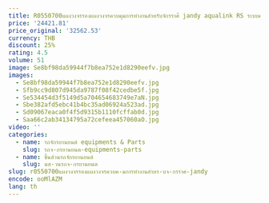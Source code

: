 ```yaml
---
title: R0550700แผงวงจรรองแผงวงจรควบคุมการทำงานสำหรับจักรราศี jandy aqualink RS ระบบควบคุมแบบสัมผัสเดียว
price: '24421.81'
price_original: '32562.53'
currency: THB
discount: 25%
rating: 4.5
volume: 51
image: Se8bf98da59944f7b8ea752e1d8290eefv.jpg
images:
  - Se8bf98da59944f7b8ea752e1d8290eefv.jpg
  - Sfb9cc9d807d945da9787f08f42cedbe5f.jpg
  - Se534454d3f5149d5a704654683749e7aN.jpg
  - Sbe382afd5ebc41b4bc35ad06924a523ad.jpg
  - Sd09067eaca0f4f5d9315b1110fcffab0d.jpg
  - Saa66c2ab34134795a72cefeea457060aO.jpg
video: ''
categories:
  - name: รถจักรยานยนต์ equipments & Parts
    slug: รถจ-กรยานยนต-equipments-parts
  - name: ชิ้นส่วนรถจักรยานยนต์
    slug: นส-วนรถจ-กรยานยนต
slug: r0550700แผงวงจรรองแผงวงจรควบค-มการทำงานสำหร-บจ-กรราศ-jandy
encode: ooMlAZM
lang: th
---
```

  